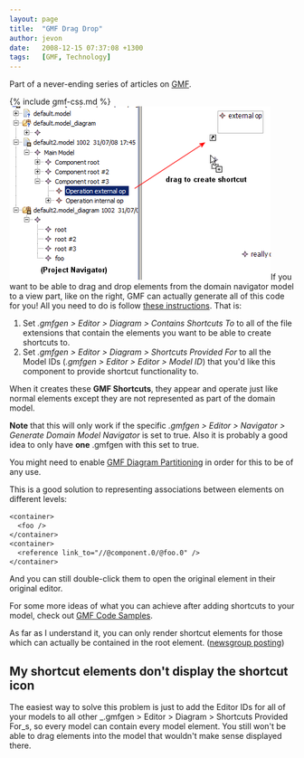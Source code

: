 ```yaml
---
layout: page
title:  "GMF Drag Drop"
author: jevon
date:   2008-12-15 07:37:08 +1300
tags:   [GMF, Technology]
---
```


Part of a never-ending series of articles on [GMF](gmf.md).

{% include gmf-css.md %}<img src="/img/gmf/drag-drop.png" class="gmf">If you want to be able to drag and drop elements from the domain navigator model to a view part, like on the right, GMF can actually generate all of this code for you! All you need to do is follow <a href="http://www.eclipse.org/newsportal/article.php?id=14391&group=eclipse.modeling.gmf#14391">these instructions</a>. That is:

1. Set _.gmfgen > Editor > Diagram > Contains Shortcuts To_ to all of the file extensions that contain the elements you want to be able to create shortcuts to.
1. Set _.gmfgen > Editor > Diagram > Shortcuts Provided For_ to all the Model IDs (_.gmfgen > Editor > Editor > Model ID_) that you'd like this component to provide shortcut functionality to.

When it creates these **GMF Shortcuts**, they appear and operate just like normal elements except they are not represented as part of the domain model. 

**Note** that this will only work if the specific _.gmfgen > Editor > Navigator > Generate Domain Model Navigator_ is set to true. Also it is probably a good idea to only have **one** .gmfgen with this set to true.

You might need to enable [GMF Diagram Partitioning](gmf-diagram-partitioning.md) in order for this to be of any use.

This is a good solution to representing associations between elements on different levels:

```
<container>
  <foo />
</container>
<container>
  <reference link_to="//@component.0/@foo.0" />
</container>
```

And you can still double-click them to open the original element in their original editor.

For some more ideas of what you can achieve after adding shortcuts to your model, check out [GMF Code Samples](gmf-code-samples.md).

As far as I understand it, you can only render shortcut elements for those which can actually be contained in the root element. (<a href="http://www.eclipse.org/newsportal/article.php?id=15226&group=eclipse.modeling.gmf#15226">newsgroup posting</a>)

## My shortcut elements don't display the shortcut icon
The easiest way to solve this problem is just to add the Editor IDs for all of your models to all other _.gmfgen > Editor > Diagram > Shortcuts Provided For_s, so every model can contain every model element. You still won't be able to drag elements into the model that wouldn't make sense displayed there.
